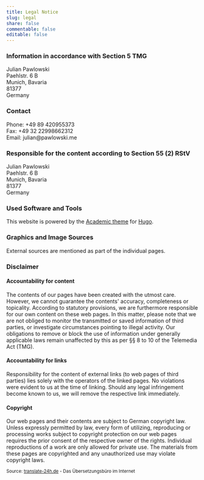 ```yaml
---
title: Legal Notice
slug: legal
share: false
commentable: false
editable: false
---
```


### Information in accordance with Section 5 TMG

<div itemscope itemtype="http://schema.org/Person">
  <span itemprop="name">Julian Pawlowski</span><br />
  <div itemprop="address" itemscope itemtype="http://schema.org/PostalAddress">
    <span itemprop="streetAddress">Paehlstr. 6 B</span><br />
    <span itemprop="addressLocality">Munich</span>,
    <span itemprop="addressRegion">Bavaria</span><br />
    <span itemprop="postalCode">81377</span><br />
    <span itemprop="addressCountry">Germany</span><br />
  </div>

### Contact

  Phone: <span itemprop="telephone">+&#052;&#057;&#032;&#056;&#057;&#032;&#052;&#050;&#048;&#057;&#053;&#053;&#051;&#055;&#051;</span><br />
  Fax: <span itemprop="telephone">+&#052;&#057;&#032;&#051;&#050;&#032;&#050;&#050;&#057;&#057;&#056;&#054;&#054;&#050;&#051;&#049;&#050;</span><br />
  Email: <span itemprop="email">&#106;&#117;&#108;&#105;&#097;&#110;&#064;&#112;&#097;&#119;&#108;&#111;&#119;&#115;&#107;&#105;&#046;&#109;&#101;</span>
</div>


### Responsible for the content according to Section 55 (2) RStV

<div itemscope itemtype="http://schema.org/Person">
  <span itemprop="name">Julian Pawlowski</span><br />
  <div itemprop="address" itemscope itemtype="http://schema.org/PostalAddress">
    <span itemprop="streetAddress">Paehlstr. 6 B</span><br />
    <span itemprop="addressLocality">Munich</span>,
    <span itemprop="addressRegion">Bavaria</span><br />
    <span itemprop="postalCode">81377</span><br />
    <span itemprop="addressCountry">Germany</span><br />
  </div>
</div>


### Used Software and Tools

This website is powered by the
<a href="https://sourcethemes.com/academic/" target="_blank" rel="noopener">Academic theme</a> for
<a href="https://gohugo.io" target="_blank" rel="noopener">Hugo</a>.


### Graphics and Image Sources

External sources are mentioned as part of the individual pages.


### Disclaimer

#### Accountability for content
The contents of our pages have been created with the utmost care. However, we cannot guarantee the contents' accuracy, completeness or topicality. According to statutory provisions, we are furthermore responsible for our own content on these web pages. In this matter, please note that we are not obliged to monitor the transmitted or saved information of third parties, or investigate circumstances pointing to illegal activity. Our obligations to remove or block the use of information under generally applicable laws remain unaffected by this as per §§ 8 to 10 of the Telemedia Act (TMG).

#### Accountability for links
Responsibility for the content of external links (to web pages of third parties) lies solely with the operators of the linked pages. No violations were evident to us at the time of linking. Should any legal infringement become known to us, we will remove the respective link immediately.

#### Copyright
Our web pages and their contents are subject to German copyright law. Unless expressly permitted by law, every form of utilizing, reproducing or processing works subject to copyright protection on our web pages requires the prior consent of the respective owner of the rights. Individual reproductions of a work are only allowed for private use. The materials from these pages are copyrighted and any unauthorized use may violate copyright laws.


<sup>Source: <a href="https://translate-24h.de/" target="_blank">translate-24h.de</a> - Das Übersetzungsbüro im Internet</sup>
